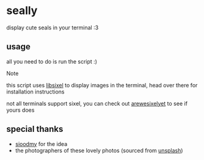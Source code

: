 # seally
display cute seals in your terminal :3


## usage
all you need to do is run the script :)

> [!NOTE]  
> this script uses [libsixel](https://github.com/libsixel/libsixel) to display images in the terminal, head over there for installation instructions
> 
> not all terminals support sixel, you can check out [arewesixelyet](https://www.arewesixelyet.com/) to see if yours does


## special thanks
- [sioodmy](https://github.com/sioodmy/blahaj) for the idea
- the photographers of these lovely photos (sourced from [unsplash](https://unsplash.com/))
